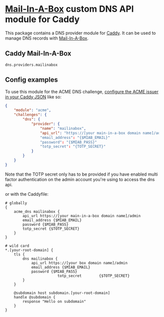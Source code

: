 [Mail-In-A-Box](https://mailinabox.email/) custom DNS API module for Caddy
===========================

This package contains a DNS provider module for [Caddy](https://github.com/caddyserver/caddy). It can be used to manage DNS records with [Mail-In-A-Box](https://mailinabox.email/).

## Caddy Mail-In-A-Box

```
dns.providers.mailinabox
```

## Config examples

To use this module for the ACME DNS challenge, [configure the ACME issuer in your Caddy JSON](https://caddyserver.com/docs/json/apps/tls/automation/policies/issuer/acme/) like so:

```json
{
	"module": "acme",
	"challenges": {
		"dns": {
			"provider": {
				"name": "mailinabox",
				"api_url": "https://[your main-in-a-box domain name]/admin"
                "email_address": "{$MIAB_EMAIL}"
                "password": "{$MIAB_PASS}"
                "totp_secret": "{TOTP_SECRET}" 
			}
		}
	}
}
```

Note that the TOTP secret only has to be provided if you have enabled multi factor authentication on the admin account you're using to access the dns api. 

or with the Caddyfile:

```
# globally
{
	acme_dns mailinabox {
        api_url https://[your main-in-a-box domain name]/admin
        email_address {$MIAB_EMAIL}
        password {$MIAB_PASS}
        totp_secret {$TOTP_SECRET} 
    }
}
```

```
# wild card
*.[your-root-domain] {
	tls {
		dns mailinabox {
			api_url https://[your box domain name]/admin
			email_address {$MIAB_EMAIL}
			password {$MIAB_PASS}
                        totp_secret        {$TOTP_SECRET} 
		}
	}

	@subdomain host subdomain.[your-root-domain]
	handle @subdomain {
        response "Hello on subdomain"
	}
}
```
